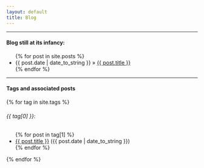 ```yaml
---
layout: default
title: Blog
---
```


------------------------

#### Blog still at its infancy:

<ul class="posts">
  {% for post in site.posts %}
    <li><span>{{ post.date | date_to_string }}</span> » <a href="{{ post.url }}" title="{{ post.title }}">{{ post.title }}</a></li>
  {% endfor %}
</ul>

------------------------

#### Tags and associated posts

{% for tag in site.tags %}
  <h6>{{ tag[0] }}:</h6>
  <ul>
    {% for post in tag[1] %}
      <li><a href="{{ post.url }}">{{ post.title }}</a> ({{ post.date | date_to_string }})</li>
    {% endfor %}
  </ul>
{% endfor %}
